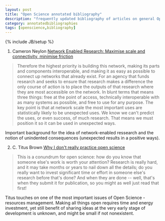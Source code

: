 ```yaml
---
layout: post
title: "Open Science annotated bibliography"
description: "frequently updated bibliography of articles on general Open Science issues"
category: annotatedbibliographies
tags: [openscience,bibliography]
---
```

{% include JB/setup %}

1. Cameron Neylon [Network Enabled Research: Maximise scale and connectivity, minimise friction](http://cameronneylon.net/blog/network-enabled-research/)

>Therefore the highest priority is building this network, making its parts and components interoperable, and making it as easy as possible to connect up networks that already exist. For an agency that funds research and seeks to ensure that research makes a difference the only course of action is to place the outputs of that research where they are most accessible on the network. In blunt terms that means three things: free at the point of access, technically interoperable with as many systems as possible, and free to use for any purpose. The key point is that at network scale the most important uses are statistically likely to be unexpected uses. We know we can't predict the uses, or even success, of much research. That means we must position it so it can be used in unexpected ways.

Important background for the idea of network-enabled ressearch and the notion of unindented consequences (unexpected results in a positive ways). 

2. C. Titus Brown [Why I don't really practice open science](http://ivory.idyll.org/blog/blog-practicing-open-science.html)

>This is a conundrum for open science: how do you know that someone else's work is worth your attention? Research is really hard, and it may take months or years to nail down all the details; do you really want to invest significant time or effort in someone else's research before that's done? And when they are done -- well, that's when they submit it for publication, so you might as well just read that first!

Titus touches on one of the most important issues of Open Science - resources management. Making all things open requires time and energy investment, yet still benefit of sharing ideas at the very early stage of development is unknown, and might be small if not nonexistent. 